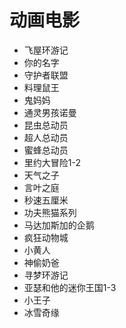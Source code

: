 #  动画电影

*  飞屋环游记
* 你的名字
* 守护者联盟
* 料理鼠王
* 鬼妈妈
* 通灵男孩诺曼
* 昆虫总动员
* 超人总动员
* 蜜蜂总动员
* 里约大冒险1-2
* 天气之子
* 言叶之庭
* 秒速五厘米
* 功夫熊猫系列
* 马达加斯加的企鹅
* 疯狂动物城
* 小黄人
* 神偷奶爸
* 寻梦环游记
* 亚瑟和他的迷你王国1-3
* 小王子
* 冰雪奇缘